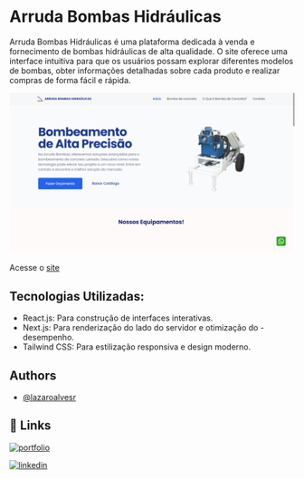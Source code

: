 
# Arruda Bombas Hidráulicas

Arruda Bombas Hidráulicas é uma plataforma dedicada à venda e fornecimento de bombas hidráulicas de alta qualidade. O site oferece uma interface intuitiva para que os usuários possam explorar diferentes modelos de bombas, obter informações detalhadas sobre cada produto e realizar compras de forma fácil e rápida.

![App Screenshot](./public/img/arruda-bombas-hidraulicas.png)

Acesse o [site](https://arrudabombas.com.br/)

## Tecnologias Utilizadas:

- React.js: Para construção de interfaces interativas.
- Next.js: Para renderização do lado do servidor e otimização do - desempenho.
- Tailwind CSS: Para estilização responsiva e design moderno.

## Authors

- [@lazaroalvesr](https://github.com/lazaroalvesr)


## 🔗 Links
[![portfolio](https://img.shields.io/badge/my_portfolio-000?style=for-the-badge&logo=ko-fi&logoColor=white)](https://www.lazaroalvesr.com/)

[![linkedin](https://img.shields.io/badge/linkedin-0A66C2?style=for-the-badge&logo=linkedin&logoColor=white)](https://www.linkedin.com/in/l%C3%A1zaro-alves-r/)



